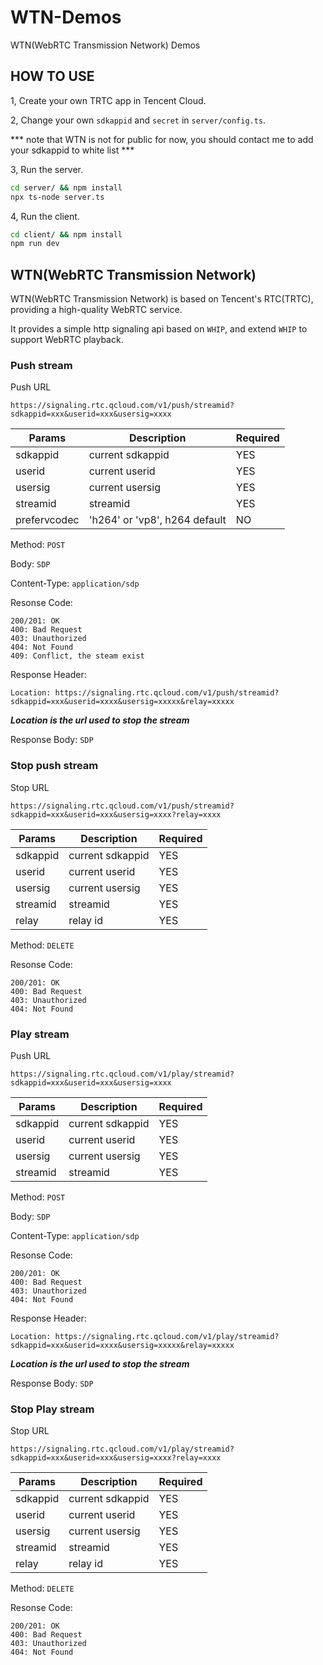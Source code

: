 # WTN-Demos
WTN(WebRTC Transmission Network) Demos






## HOW TO USE



1, Create your own TRTC app in Tencent Cloud.

2, Change your own `sdkappid` and `secret` in `server/config.ts`.

*** note that WTN is not for public for now, you should contact me to add your sdkappid to white list  ***

3, Run the server.

```bash
cd server/ && npm install 
npx ts-node server.ts
```

4, Run the client.

```bash
cd client/ && npm install
npm run dev
```


## WTN(WebRTC Transmission Network)


WTN(WebRTC Transmission Network) is based on Tencent's RTC(TRTC), providing a high-quality WebRTC service.

It provides a simple http signaling api based on `WHIP`,  and extend `WHIP` to support WebRTC playback.



### Push stream 

Push URL

`https://signaling.rtc.qcloud.com/v1/push/streamid?sdkappid=xxx&userid=xxx&usersig=xxxx`


|  Params           |     Description      |    Required       |
| ----------------- | -------------------- |  --------------   |
| sdkappid          |   current sdkappid   |    YES            |
| userid            |   current userid     |    YES            |
| usersig           |   current usersig    |    YES            |
| streamid          |   streamid           |    YES            |
| prefervcodec      |   'h264' or 'vp8', h264 default  |    NO   |


Method: `POST`

Body: `SDP`

Content-Type: `application/sdp`

Resonse Code:

```
200/201: OK
400: Bad Request
403: Unauthorized
404: Not Found
409: Conflict, the steam exist
```

Response Header:

`Location: https://signaling.rtc.qcloud.com/v1/push/streamid?sdkappid=xxx&userid=xxxx&usersig=xxxxx&relay=xxxxx`  

***Location is the url used to stop the stream***

Response Body: `SDP`




### Stop push stream 

Stop URL

`https://signaling.rtc.qcloud.com/v1/push/streamid?sdkappid=xxx&userid=xxx&usersig=xxxx?relay=xxxx`


|  Params           |     Description      |    Required       |
| ----------------- | -------------------- |  --------------   |
| sdkappid          |   current sdkappid   |    YES            |
| userid            |   current userid     |    YES            |
| usersig           |   current usersig    |    YES            |
| streamid          |   streamid           |    YES            |
| relay             |   relay id           |    YES            |


Method: `DELETE`

Resonse Code:

```
200/201: OK
400: Bad Request
403: Unauthorized
404: Not Found
```



### Play stream 

Push URL

`https://signaling.rtc.qcloud.com/v1/play/streamid?sdkappid=xxx&userid=xxx&usersig=xxxx`


|  Params           |     Description      |    Required       |
| ----------------- | -------------------- |  --------------   |
| sdkappid          |   current sdkappid   |    YES            |
| userid            |   current userid     |    YES            |
| usersig           |   current usersig    |    YES            |
| streamid          |   streamid           |    YES            |

Method: `POST`

Body: `SDP`

Content-Type: `application/sdp`

Resonse Code:

```
200/201: OK
400: Bad Request
403: Unauthorized
404: Not Found
```

Response Header:

`Location: https://signaling.rtc.qcloud.com/v1/play/streamid?sdkappid=xxx&userid=xxxx&usersig=xxxxx&relay=xxxxx`  

***Location is the url used to stop the stream***

Response Body: `SDP`


### Stop Play stream 

Stop URL

`https://signaling.rtc.qcloud.com/v1/play/streamid?sdkappid=xxx&userid=xxx&usersig=xxxx?relay=xxxx`


|  Params           |     Description      |    Required       |
| ----------------- | -------------------- |  --------------   |
| sdkappid          |   current sdkappid   |    YES            |
| userid            |   current userid     |    YES            |
| usersig           |   current usersig    |    YES            |
| streamid          |   streamid           |    YES            |
| relay             |   relay id           |    YES            |


Method: `DELETE`

Resonse Code:

```
200/201: OK
400: Bad Request
403: Unauthorized
404: Not Found
```

